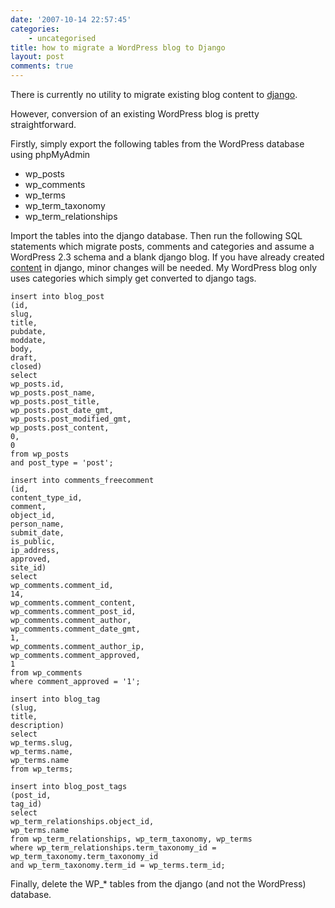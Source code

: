 ```yaml
---
date: '2007-10-14 22:57:45'
categories:
    - uncategorised
title: how to migrate a WordPress blog to Django
layout: post
comments: true
---
```

There is currently no utility to migrate existing blog content to
[django](http://www.nbrightside.com/blog/2007/09/26/last-django-in-london/).

However, conversion of an existing WordPress blog is pretty
straightforward.

Firstly, simply export the following tables from the WordPress database
using phpMyAdmin

-   wp\_posts
-   wp\_comments
-   wp\_terms
-   wp\_term\_taxonomy
-   wp\_term\_relationships

Import the tables into the django database.
Then run the following SQL statements which migrate posts, comments and
categories and assume a WordPress 2.3 schema and a blank django blog. If
you have already created [content](http://blog.nbrightside.com/blog/) in
django, minor changes will be needed. My WordPress blog only uses
categories which simply get converted to django tags.

    insert into blog_post
    (id,
    slug,
    title,
    pubdate,
    moddate,
    body,
    draft,
    closed)
    select
    wp_posts.id,
    wp_posts.post_name,
    wp_posts.post_title,
    wp_posts.post_date_gmt,
    wp_posts.post_modified_gmt,
    wp_posts.post_content,
    0,
    0
    from wp_posts
    and post_type = 'post';

    insert into comments_freecomment
    (id,
    content_type_id,
    comment,
    object_id,
    person_name,
    submit_date,
    is_public,
    ip_address,
    approved,
    site_id)
    select
    wp_comments.comment_id,
    14,
    wp_comments.comment_content,
    wp_comments.comment_post_id,
    wp_comments.comment_author,
    wp_comments.comment_date_gmt,
    1,
    wp_comments.comment_author_ip,
    wp_comments.comment_approved,
    1
    from wp_comments
    where comment_approved = '1';

    insert into blog_tag
    (slug,
    title,
    description)
    select
    wp_terms.slug,
    wp_terms.name,
    wp_terms.name
    from wp_terms;

    insert into blog_post_tags
    (post_id,
    tag_id)
    select
    wp_term_relationships.object_id,
    wp_terms.name
    from wp_term_relationships, wp_term_taxonomy, wp_terms
    where wp_term_relationships.term_taxonomy_id = wp_term_taxonomy.term_taxonomy_id
    and wp_term_taxonomy.term_id = wp_terms.term_id;

Finally, delete the WP\_\* tables from the django (and not the
WordPress) database.
